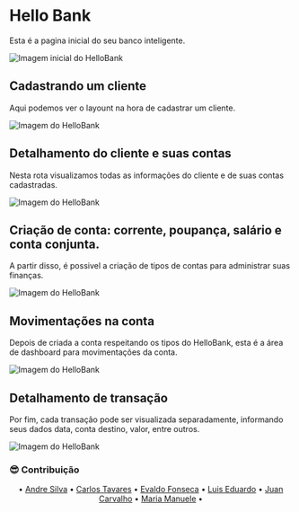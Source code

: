 # Hello Bank 
Esta é a pagina inicial do seu banco inteligente.

<img alt="Imagem inicial do HelloBank" src="https://uploaddeimagens.com.br/images/004/031/322/original/hel1.jpg?1663815082" />

## Cadastrando um cliente

Aqui podemos ver o layount na hora de cadastrar um cliente.

<img alt="Imagem do HelloBank" src="https://uploaddeimagens.com.br/images/004/031/327/original/5.jpg?1663816223" />

## Detalhamento do cliente e suas contas

Nesta rota visualizamos todas as informações do cliente e de suas contas cadastradas.

<img alt="Imagem do HelloBank" src="https://uploaddeimagens.com.br/images/004/031/328/full/2.jpg?1663816342" />

## Criação de conta: corrente, poupança, salário e conta conjunta.

A partir disso, é possivel a criação de tipos de contas para administrar suas finanças.

<img alt="Imagem do HelloBank" src="https://uploaddeimagens.com.br/images/004/031/330/full/6.jpg?1663816466" />

## Movimentações na conta

Depois de criada a conta respeitando os tipos do HelloBank, esta é a área de dashboard para movimentações da conta.

<img alt="Imagem do HelloBank" src="https://uploaddeimagens.com.br/images/004/031/332/full/3.jpg?1663816554" />

## Detalhamento de transação

Por fim, cada transação pode ser visualizada separadamente, informando seus dados data, conta destino, valor, entre outros.

<img alt="Imagem do HelloBank" src="https://uploaddeimagens.com.br/images/004/031/333/full/4.jpg?1663816589" />


### 😎 Contribuição

<p align="center">
 • <a href="https://github.com/WhoisAndreoli">Andre Silva</a> •
 <a href="https://github.com/carlostsa10">Carlos Tavares</a> • 
 <a href="https://github.com/evaldovisk">Evaldo Fonseca</a> • 
 <a href="https://github.com/TCLxEdu17">Luis Eduardo</a> • 
 <a href="https://github.com/jsuisjuan">Juan Carvalho</a> • 
 <a href="https://github.com/ManueleLim">Maria Manuele</a> • 
 
</p>
